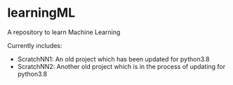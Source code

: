 # learningML
A repository to learn Machine Learning

Currently includes:
- ScratchNN1: An old project which has been updated for python3.8
- ScratchNN2: Another old project which is in the process of updating for python3.8
